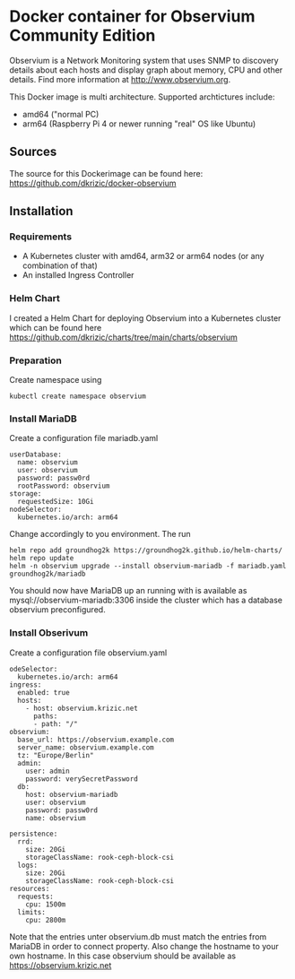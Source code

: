 # Docker container for Observium Community Edition

Observium is a Network Monitoring system that uses SNMP to discovery details about each hosts and display graph about
memory, CPU and other details. Find more information at http://www.observium.org.

This Docker image is multi architecture. Supported archtictures include:

* amd64 ("normal PC)
* arm64 (Raspberry Pi 4 or newer running "real" OS like Ubuntu)

## Sources

The source for this Dockerimage can be found here: https://github.com/dkrizic/docker-observium

## Installation

### Requirements

* A Kubernetes cluster with amd64, arm32 or arm64 nodes (or any combination of that)
* An installed Ingress Controller

### Helm Chart

I created a Helm Chart for deploying Observium into a Kubernetes cluster which can be found here https://github.com/dkrizic/charts/tree/main/charts/observium

### Preparation

Create namespace using

```
kubectl create namespace observium
```

### Install MariaDB

Create a configuration file mariadb.yaml

```
userDatabase:
  name: observium
  user: observium
  password: passw0rd
  rootPassword: observium
storage:
  requestedSize: 10Gi
nodeSelector:
  kubernetes.io/arch: arm64
```

Change accordingly to you environment. The run

```
helm repo add groundhog2k https://groundhog2k.github.io/helm-charts/
helm repo update
helm -n observium upgrade --install observium-mariadb -f mariadb.yaml groundhog2k/mariadb
```

You should now have MariaDB up an running with is available as mysql://observium-mariadb:3306 inside the cluster which has a database observium preconfigured.

### Install Obserivum

Create a configuration file observium.yaml

```
odeSelector:
  kubernetes.io/arch: arm64
ingress:
  enabled: true
  hosts:
    - host: observium.krizic.net
      paths: 
      - path: "/"
observium:
  base_url: https://observium.example.com
  server_name: observium.example.com
  tz: "Europe/Berlin"
  admin:
    user: admin
    password: verySecretPassword
  db:
    host: observium-mariadb
    user: observium
    password: passw0rd
    name: observium

persistence:
  rrd:
    size: 20Gi
    storageClassName: rook-ceph-block-csi
  logs:
    size: 20Gi
    storageClassName: rook-ceph-block-csi
resources:
  requests:
    cpu: 1500m
  limits:
    cpu: 2800m
```

Note that the entries unter observium.db must match the entries from MariaDB in order to connect property. Also change the hostname to your own hostname. 
In this case observium should be available as https://observium.krizic.net
